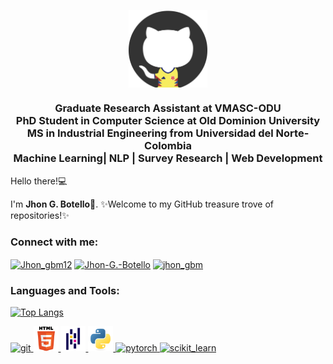 
<p align="center"> <img src="github_logo_colombia.png" alt="github" align="center" width="25%" height="25%"/> </p>

<h3 align="center">Graduate Research Assistant at VMASC-ODU </br>
  PhD Student in Computer Science at Old Dominion University </br>
  MS in Industrial Engineering from Universidad del Norte-Colombia </br>
  Machine Learning| NLP | Survey Research | Web Development </br>
</h3>

Hello there!💻 

I'm **Jhon G. Botello**🚀. ✨Welcome to my GitHub treasure trove of repositories!✨

<!--
Here are some ideas to get you started:

- 🔭 I’m currently working on ...
- 🌱 I’m currently learning ...
- 👯 I’m looking to collaborate on ...
- 🤔 I’m looking for help with ...
- 💬 Ask me about ...
- 📫 How to reach me: ...
- 😄 Pronouns: ...
- ⚡ Fun fact: ...
-->

<h3 align="left">Connect with me:</h3>
<p align="left">
<a href="https://twitter.com/Jhon_gbm12" target="blank"><img align="center" src="https://raw.githubusercontent.com/rahuldkjain/github-profile-readme-generator/master/src/images/icons/Social/twitter.svg" alt="Jhon_gbm12" height="30" width="40" /></a>
<a href="https://www.linkedin.com/in/jhongbotello/" target="blank"><img align="center" src="https://raw.githubusercontent.com/rahuldkjain/github-profile-readme-generator/master/src/images/icons/Social/linked-in-alt.svg" alt="Jhon-G.-Botello" height="30" width="40" /></a>
<a href="https://www.instagram.com/jhon_gbm/" target="blank"><img align="center" src="https://raw.githubusercontent.com/rahuldkjain/github-profile-readme-generator/master/src/images/icons/Social/instagram.svg" alt="jhon_gbm" height="30" width="40" /></a>
</p>

<h3 align="left">Languages and Tools:</h3>

<a href="https://github-readme-stats.vercel.app/api/top-langs/?username=jgbotello&layout=compact" target="_blank">
  <img src="https://github-readme-stats.vercel.app/api/top-langs/?username=jgbotello&layout=compact" alt="Top Langs" width="550" height="250">
</a>

<p align="left"> <a href="https://git-scm.com/" target="_blank" rel="noreferrer"> <img src="https://www.vectorlogo.zone/logos/git-scm/git-scm-icon.svg" alt="git" width="40" height="40"/> </a> <a href="https://www.w3.org/html/" target="_blank" rel="noreferrer"> <img src="https://raw.githubusercontent.com/devicons/devicon/master/icons/html5/html5-original-wordmark.svg" alt="html5" width="40" height="40"/> </a> <a href="https://pandas.pydata.org/" target="_blank" rel="noreferrer"> <img src="https://raw.githubusercontent.com/devicons/devicon/2ae2a900d2f041da66e950e4d48052658d850630/icons/pandas/pandas-original.svg" alt="pandas" width="40" height="40"/> </a> <a href="https://www.python.org" target="_blank" rel="noreferrer"> <img src="https://raw.githubusercontent.com/devicons/devicon/master/icons/python/python-original.svg" alt="python" width="40" height="40"/> </a> <a href="https://pytorch.org/" target="_blank" rel="noreferrer"> <img src="https://www.vectorlogo.zone/logos/pytorch/pytorch-icon.svg" alt="pytorch" width="40" height="40"/> </a> <a href="https://scikit-learn.org/" target="_blank" rel="noreferrer"> <img src="https://upload.wikimedia.org/wikipedia/commons/0/05/Scikit_learn_logo_small.svg" alt="scikit_learn" width="40" height="40"/> </a> </p>
